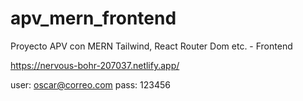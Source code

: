 # apv_mern_frontend
Proyecto APV con MERN Tailwind, React Router Dom etc. - Frontend

https://nervous-bohr-207037.netlify.app/

user: oscar@correo.com
pass: 123456
